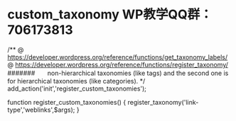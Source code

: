 # custom_taxonomy  WP教学QQ群： 706173813

/**
@ https://developer.wordpress.org/reference/functions/get_taxonomy_labels/
@ https://developer.wordpress.org/reference/functions/register_taxonomy/
#######　　non-hierarchical taxonomies (like tags) and the second one is for hierarchical taxonomies (like categories).
*/
add_action('init','register_custom_taxonomies');

function register_custom_taxonomies() { register_taxonomy('link-type','weblinks',$args);
} 
